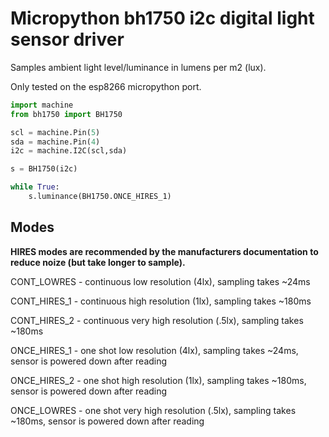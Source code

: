 # Micropython bh1750 i2c digital light sensor driver

Samples ambient light level/luminance in lumens per m2 (lux).

Only tested on the esp8266 micropython port.

```python
import machine
from bh1750 import BH1750

scl = machine.Pin(5)
sda = machine.Pin(4)
i2c = machine.I2C(scl,sda)

s = BH1750(i2c)

while True:
    s.luminance(BH1750.ONCE_HIRES_1)
```

## Modes

**HIRES modes are recommended by the manufacturers documentation to reduce noize (but take longer to sample).**

CONT_LOWRES - continuous low resolution (4lx), sampling takes ~24ms

CONT_HIRES_1 - continuous high resolution (1lx), sampling takes ~180ms

CONT_HIRES_2 - continuous very high resolution (.5lx), sampling takes ~180ms

ONCE_HIRES_1 - one shot low resolution (4lx), sampling takes ~24ms, sensor is powered down after reading

ONCE_HIRES_2 - one shot high resolution (1lx), sampling takes ~180ms, sensor is powered down after reading

ONCE_LOWRES - one shot very high resolution (.5lx), sampling takes ~180ms, sensor is powered down after reading
